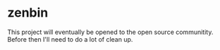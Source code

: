 # zenbin

This project will eventually be opened to the open source communitity. Before then I'll need to do a lot of clean up.
